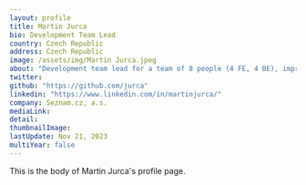```yaml
---
layout: profile
title: Martin Jurca
bio: Development Team Lead
country: Czech Republic
address: Czech Republic
image: /assets/img/Martin Jurca.jpeg
about: "Development team lead for a team of 8 people (4 FE, 4 BE), improving & maintaining the homepage of Seznam.cz, a.s. I focus on helping my team grow their expertise, help solve technical or other issues where needed, and boldly lead the charge in new projects."
twitter: 
github: "https://github.com/jurca"
linkedin: "https://www.linkedin.com/in/martinjurca/"
company: Seznam.cz, a.s.
mediaLink:
detail: 
thumbnailImage:
lastUpdate: Nov 21, 2023
multiYear: false
---
```


This is the body of Martin Jurca's profile page.
